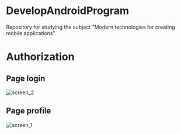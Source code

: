 # DevelopAndroidProgram
Repository for studying the subject "Modern technologies for creating mobile applications"

# Authorization
<h2>Page login </h2>

![screen_2](https://user-images.githubusercontent.com/54037162/191098512-7998fb69-c9b0-4dc5-9b7c-e82ab5ca69e4.jpg)
<h2>Page profile </h2>

![screen_1](https://user-images.githubusercontent.com/54037162/191098514-58ed5beb-50ce-4583-944d-7aa22a7d80a5.jpg)
